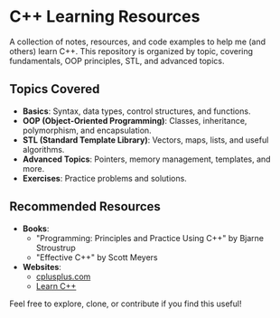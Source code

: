 # C++ Learning Resources

A collection of notes, resources, and code examples to help me (and others) learn C++. This repository is organized by topic, covering fundamentals, OOP principles, STL, and advanced topics.

## Topics Covered
- **Basics**: Syntax, data types, control structures, and functions.
- **OOP (Object-Oriented Programming)**: Classes, inheritance, polymorphism, and encapsulation.
- **STL (Standard Template Library)**: Vectors, maps, lists, and useful algorithms.
- **Advanced Topics**: Pointers, memory management, templates, and more.
- **Exercises**: Practice problems and solutions.

## Recommended Resources
- **Books**:
  - "Programming: Principles and Practice Using C++" by Bjarne Stroustrup
  - "Effective C++" by Scott Meyers
- **Websites**:
  - [cplusplus.com](http://cplusplus.com)
  - [Learn C++](https://www.learncpp.com/)

Feel free to explore, clone, or contribute if you find this useful!
